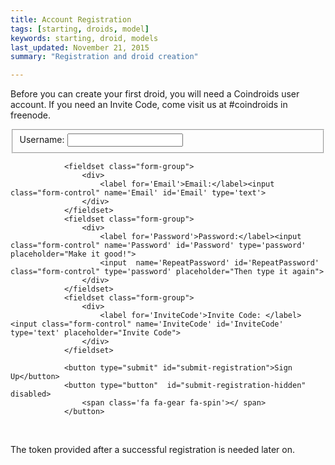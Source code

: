 ```yaml
---
title: Account Registration
tags: [starting, droids, model]
keywords: starting, droid, models 
last_updated: November 21, 2015
summary: "Registration and droid creation"

---
```



Before you can create your first droid, you will need a Coindroids user account. If you need an Invite Code, come visit us at #coindroids in freenode. 


<div id='RegistrationFormContent'>
<form class="pure-form" id="registration-form">
				<fieldset class="form-group">
					<div>
						<label for='Username'> Username: </label><input class="form-control" name='Username' id='Username' type='text'>
					</div>
				</fieldset>
						
				<fieldset class="form-group">
					<div>		
						<label for='Email'>Email:</label><input class="form-control" name='Email' id='Email' type='text'>
					</div>
				</fieldset>
				<fieldset class="form-group">	
					<div>
						<label for='Password'>Password:</label><input class="form-control" name='Password' id='Password' type='password' placeholder="Make it good!">
						<input  name='RepeatPassword' id='RepeatPassword' class="form-control" type='password' placeholder="Then type it again">
					</div>
				</fieldset>
				<fieldset class="form-group">
					<div>
						<label for='InviteCode'>Invite Code: </label> <input class="form-control" name='InviteCode' id='InviteCode' type='text' placeholder="Invite Code">
					</div>
				</fieldset>
				
				<button type="submit" id="submit-registration">Sign Up</button>
				<button type="button"  id="submit-registration-hidden" disabled>
					<span class='fa fa-gear fa-spin'></	span>
				</button>
</form>
 

</div>

<script> 
$(document).ready(function(){
$("#submit-registration-hidden").hide();
});
</script>

<script>
$("#submit-registration").click(function( event ) {
   $("#submit-registration").hide();
   $("#submit-registration-hidden").show();
   event.preventDefault();


   if ($("#Password").val() == $("#RepeatPassword").val()) {
		   var registrationData = {
		           "username" : $("#Username").val(),
		           "password" : $("#Password").val(),
		           "email" : $("#Email").val(),
		           "invite_code":$("#InviteCode").val() 
		       };
		   jQuery.ajax({
		    url: "http://api.coindroids.com/rpc/register",
		    type: "POST",
		    processData: false,
		       contentType: 'application/json',
		    data: JSON.stringify(registrationData)
			})
		.done(function(data, textStatus, jqXHR) {

		    localStorage.Username = $("#Username").val();
		    localStorage.AuthToken = 'Bearer ' + data.token;
		    
		    
		    $("#RegistrationFormContent").html("<p>Registration Complete!</p>");
		    $("#RegistrationFormContent").append("<p><textarea disabled>"+ data.token +"</textarea> <br> You will need this token for any authorized API requests. You can also always generate a new token with the identify call.  </p>"); 
		    

		    
		    console.log("HTTP Request Succeeded: " + jqXHR.status);
		    console.log(data);
		})
		.fail(function(jqXHR, textStatus, errorThrown) {
		    console.log("HTTP Request Failed");
		})
		.always(function() {
		    /* ... */
		});

	}
   
});

</script>   

<br />

The token provided after a successful registration is needed later on. 

<br />


